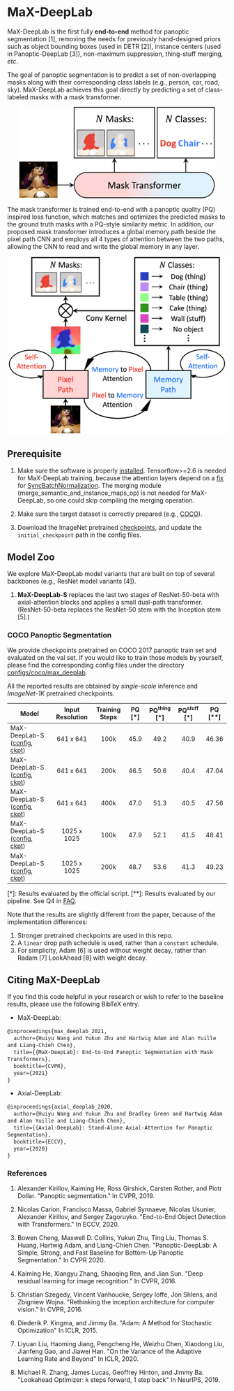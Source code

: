 # MaX-DeepLab

MaX-DeepLab is the first fully **end-to-end** method for panoptic segmentation
[1], removing the needs for previously hand-designed priors such as object
bounding boxes (used in DETR [2]), instance centers (used in Panoptic-DeepLab
[3]), non-maximum suppression, thing-stuff merging, *etc*.

The goal of panoptic segmentation is to predict a set of non-overlapping masks
along with their corresponding class labels (e.g., person, car, road, sky).
MaX-DeepLab achieves this goal directly by predicting a set of class-labeled
masks with a mask transformer.

<p align="center">
   <img src="../img/max_deeplab/overview_simple.png" width=450>
</p>

The mask transformer is trained end-to-end with a panoptic quality (PQ) inspired
loss function, which matches and optimizes the predicted masks to the ground
truth masks with a PQ-style similarity metric. In addition, our proposed mask
transformer introduces a global memory path beside the pixel path CNN and
employs all 4 types of attention between the two paths, allowing the CNN to read
and write the global memory in any layer.

<p align="center">
   <img src="../img/max_deeplab/overview.png" width=500>
</p>

## Prerequisite

1.  Make sure the software is properly [installed](../setup/installation.md).
    Tensorflow>=2.6 is needed for MaX-DeepLab training, because the attention
    layers depend on a
    [fix](https://github.com/tensorflow/tensorflow/commit/f5ead6f8e4de470fcf140360b304a4d788198090)
    for
    [SyncBatchNormalization](https://www.tensorflow.org/api_docs/python/tf/keras/layers/experimental/SyncBatchNormalization).
    The merging module (merge_semantic_and_instance_maps_op) is not needed for
    MaX-DeepLab, so one could skip compiling the merging operation.

2.  Make sure the target dataset is correctly prepared (e.g.,
    [COCO](../setup/coco.md)).

3.  Download the ImageNet pretrained
    [checkpoints](./imagenet_pretrained_checkpoints.md), and update the
    `initial_checkpoint` path in the config files.

## Model Zoo

We explore MaX-DeepLab model variants that are built on top of several backbones
(e.g., ResNet model variants [4]).

1.  **MaX-DeepLab-S** replaces the last two stages of ResNet-50-beta with
    axial-attention blocks and applies a small dual-path transformer.
    (ResNet-50-beta replaces the ResNet-50 stem with the Inception stem [5].)

### COCO Panoptic Segmentation

We provide checkpoints pretrained on COCO 2017 panoptic train set and evaluated
on the val set. If you would like to train those models by yourself, please find
the corresponding config files under the directory
[configs/coco/max_deeplab](../../configs/coco/max_deeplab).

All the reported results are obtained by *single-scale* inference and
*ImageNet-1K* pretrained checkpoints.

Model                                                                                                                                                                                                                        | Input Resolution | Training Steps | PQ \[\*\] | PQ<sup>thing</sup> \[\*\] | PQ<sup>stuff</sup> \[\*\] | PQ \[\*\*\]
---------------------------------------------------------------------------------------------------------------------------------------------------------------------------------------------------------------------------- | :--------------: | :------------: | :-------: | :-----------------------: | :-----------------------: | :---------:
MaX-DeepLab-S ([config](../../configs/coco/max_deeplab/max_deeplab_s_os16_res641_100k.textproto), [ckpt](https://storage.googleapis.com/gresearch/tf-deeplab/checkpoint/max_deeplab_s_os16_res641_100k_coco_train.tar.gz))   | 641 x 641        | 100k           | 45.9      | 49.2                      | 40.9                      | 46.36
MaX-DeepLab-S ([config](../../configs/coco/max_deeplab/max_deeplab_s_os16_res641_200k.textproto), [ckpt](https://storage.googleapis.com/gresearch/tf-deeplab/checkpoint/max_deeplab_s_os16_res641_200k_coco_train.tar.gz))   | 641 x 641        | 200k           | 46.5      | 50.6                      | 40.4                      | 47.04
MaX-DeepLab-S ([config](../../configs/coco/max_deeplab/max_deeplab_s_os16_res641_400k.textproto), [ckpt](https://storage.googleapis.com/gresearch/tf-deeplab/checkpoint/max_deeplab_s_os16_res641_400k_coco_train.tar.gz))   | 641 x 641        | 400k           | 47.0      | 51.3                      | 40.5                      | 47.56
MaX-DeepLab-S ([config](../../configs/coco/max_deeplab/max_deeplab_s_os16_res1025_100k.textproto), [ckpt](https://storage.googleapis.com/gresearch/tf-deeplab/checkpoint/max_deeplab_s_os16_res1025_100k_coco_train.tar.gz)) | 1025 x 1025      | 100k           | 47.9      | 52.1                      | 41.5                      | 48.41
MaX-DeepLab-S ([config](../../configs/coco/max_deeplab/max_deeplab_s_os16_res1025_200k.textproto), [ckpt](https://storage.googleapis.com/gresearch/tf-deeplab/checkpoint/max_deeplab_s_os16_res1025_200k_coco_train.tar.gz)) | 1025 x 1025      | 200k           | 48.7      | 53.6                      | 41.3                      | 49.23

\[\*\]: Results evaluated by the official script. \[\*\*\]: Results evaluated by
our pipeline. See Q4 in [FAQ](../faq.md).

Note that the results are slightly different from the paper, because of the
implementation differences:

1.  Stronger pretrained checkpoints are used in this repo.
2.  A `linear` drop path schedule is used, rather than a `constant` schedule.
3.  For simplicity, Adam [6] is used without weight decay, rather than Radam [7]
    LookAhead [8] with weight decay.

## Citing MaX-DeepLab

If you find this code helpful in your research or wish to refer to the baseline
results, please use the following BibTeX entry.

*   MaX-DeepLab:

```
@inproceedings{max_deeplab_2021,
  author={Huiyu Wang and Yukun Zhu and Hartwig Adam and Alan Yuille and Liang-Chieh Chen},
  title={{MaX-DeepLab}: End-to-End Panoptic Segmentation with Mask Transformers},
  booktitle={CVPR},
  year={2021}
}
```

*   Axial-DeepLab:

```
@inproceedings{axial_deeplab_2020,
  author={Huiyu Wang and Yukun Zhu and Bradley Green and Hartwig Adam and Alan Yuille and Liang-Chieh Chen},
  title={{Axial-DeepLab}: Stand-Alone Axial-Attention for Panoptic Segmentation},
  booktitle={ECCV},
  year={2020}
}
```

### References

1.  Alexander Kirillov, Kaiming He, Ross Girshick, Carsten Rother, and Piotr
    Dollar. "Panoptic segmentation." In CVPR, 2019.

2.  Nicolas Carion, Francisco Massa, Gabriel Synnaeve, Nicolas Usunier,
    Alexander Kirillov, and Sergey Zagoruyko. "End-to-End Object Detection with
    Transformers." In ECCV, 2020.

3.  Bowen Cheng, Maxwell D. Collins, Yukun Zhu, Ting Liu, Thomas S. Huang,
    Hartwig Adam, and Liang-Chieh Chen. "Panoptic-DeepLab: A Simple, Strong, and
    Fast Baseline for Bottom-Up Panoptic Segmentation." In CVPR 2020.

4.  Kaiming He, Xiangyu Zhang, Shaoqing Ren, and Jian Sun. "Deep residual
    learning for image recognition." In CVPR, 2016.

5.  Christian Szegedy, Vincent Vanhoucke, Sergey Ioffe, Jon Shlens, and Zbigniew
    Wojna. "Rethinking the inception architecture for computer vision." In
    CVPR, 2016.

6.  Diederik P. Kingma, and Jimmy Ba. "Adam: A Method for Stochastic
    Optimization" In ICLR, 2015.

7.  Liyuan Liu, Haoming Jiang, Pengcheng He, Weizhu Chen, Xiaodong Liu, Jianfeng
    Gao, and Jiawei Han. "On the Variance of the Adaptive Learning Rate and
    Beyond" In ICLR, 2020.

8.  Michael R. Zhang, James Lucas, Geoffrey Hinton, and Jimmy Ba. "Lookahead
    Optimizer: k steps forward, 1 step back" In NeurIPS, 2019.
